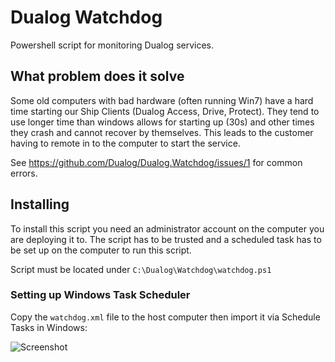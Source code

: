 # Dualog Watchdog

Powershell script for monitoring Dualog services. 


## **What problem does it solve**

Some old computers with bad hardware (often running Win7) have a hard time starting our Ship Clients (Dualog Access, Drive, Protect).
They tend to use longer time than windows allows for starting up (30s) and other times they crash and cannot recover by themselves.
This leads to the customer having to remote in to the computer to start the service.

See https://github.com/Dualog/Dualog.Watchdog/issues/1 for common errors.

## **Installing**

To install this script you need an administrator account on the computer you are deploying it to.
The script has to be trusted and a scheduled task has to be set up on the computer to run this script.


Script must be located under `C:\Dualog\Watchdog\watchdog.ps1`

### **Setting up Windows Task Scheduler**

Copy the `watchdog.xml` file to the host computer then import it via Schedule Tasks in Windows:

![Screenshot](https://user-images.githubusercontent.com/17533404/145787089-9511a58c-d5b3-400b-8bc9-4f72eb08b17e.png)
